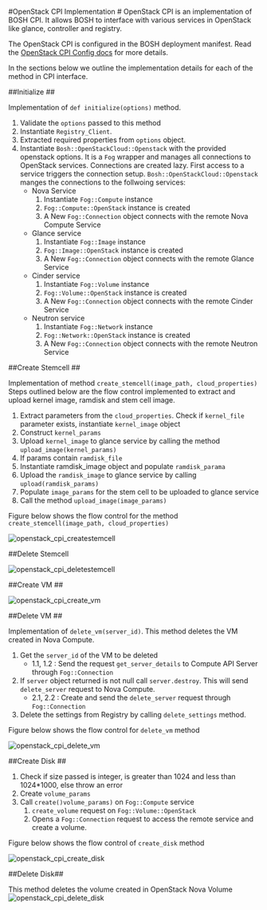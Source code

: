 #OpenStack CPI Implementation #
OpenStack CPI is an implementation of BOSH CPI. It allows BOSH to interface with various services in OpenStack like glance, controller and registry. 

The OpenStack CPI is configured in the BOSH deployment manifest. Read the [OpenStack CPI Config docs](bosh_openstack_cpi/cpi_config.md) for more details.

In the sections below we outline the implementation details for each of the method in CPI interface.

##Initialize ##

Implementation of `def initialize(options)` method. 

1. Validate the `options` passed to this method
2. Instantiate `Registry_Client`.
3. Extracted required properties from `options` object.
4. Instantiate `Bosh::OpenStackCloud::Openstack` with the provided openstack options. It is a `Fog` wrapper and manages all connections to OpenStack services. Connections are created lazy. First access to a service triggers the connection setup. `Bosh::OpenStackCloud::Openstack` manges the connections to the follwoing services:   
	+ Nova Service
		1. Instantiate `Fog::Compute` instance
		2. `Fog::Compute::OpenStack` instance is created
		3. A New `Fog::Connection` object connects with the remote Nova Compute Service
	+ Glance service
		1.  Instantiate `Fog::Image` instance
 		2.  `Fog::Image::OpenStack` instance is created
		3.  A New `Fog::Connection` object connects with the remote Glance Service
	+ Cinder service
		1.  Instantiate `Fog::Volume` instance
 		2.  `Fog::Volume::OpenStack` instance is created
		3.  A New `Fog::Connection` object connects with the remote Cinder Service
	+ Neutron service
		1.  Instantiate `Fog::Network` instance
 		2.  `Fog::Network::OpenStack` instance is created
		3.  A New `Fog::Connection` object connects with the remote Neutron Service  

##Create Stemcell ##

Implementation of method `create_stemcell(image_path, cloud_properties)`
Steps outlined below are the flow control implemented to extract and upload kernel image, ramdisk and stem cell image.

1. Extract parameters from the `cloud_properties`. Check if `kernel_file` parameter exists, instantiate `kernel_image` object
2. Construct `kernel_params`
3. Upload `kernel_image` to glance service by calling the method `upload_image(kernel_params)`
4. If params contain `ramdisk_file` 
5. Instantiate ramdisk_image object and populate `ramdisk_parama`
6. Upload the `ramdisk_image` to glance service by calling `upload(ramdisk_params)`
7. Populate `image_params` for the stem cell to be uploaded to glance service
8. Call the method `upload_image(image_params)` 

Figure below shows the flow control for the method `create_stemcell(image_path, cloud_properties)`

![openstack_cpi_createstemcell](images/openstack_cpi_createstemcell.png)

##Delete Stemcell

![openstack_cpi_deletestemcell](images/openstack_cpi_deletestemcell.png)

##Create VM ##

![openstack_cpi_create_vm](images/openstack_cpi_create_vm.png)

##Delete VM ##

Implementation of `delete_vm(server_id)`. This method deletes the VM created in Nova Compute.

1. Get the `server_id` of the VM to be deleted
	* 1.1, 1.2 : Send the request `get_server_details` to Compute API Server through  `Fog::Connection`
2.  If `server` object returned is not null call `server.destroy`. This will send `delete_server` request to Nova Compute.
	* 2.1, 2.2 : Create and send the `delete_server` request through `Fog::Connection` 
3.  Delete the settings from Registry by calling `delete_settings` method.

Figure below shows the flow control for `delete_vm` method

![openstack_cpi_delete_vm](images/openstack_cpi_delete_vm.png)

##Create Disk ##

1. Check if size passed is integer, is greater than 1024 and less than 1024*1000, else throw an error
2. Create `volume_params`
3. Call `create()volume_params)` on `Fog::Compute` service
     1. `create_volume` request on `Fog::Volume::OpenStack` 
     2. Opens a `Fog::Connection` request to access the remote service and create a volume.

Figure below shows the flow control of `create_disk` method

![openstack_cpi_create_disk](images/openstack_cpi_create_disk.png)

##Delete Disk##

This method deletes the volume created in OpenStack Nova Volume 
![openstack_cpi_delete_disk](images/openstack_cpi_delete_disk.png)

